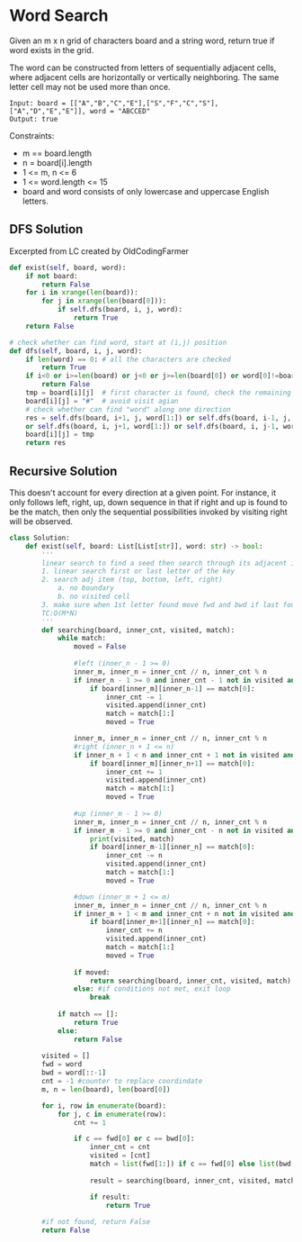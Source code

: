 # Word Search
Given an m x n grid of characters board and a string word, return true if word exists in the grid.

The word can be constructed from letters of sequentially adjacent cells, where adjacent cells are horizontally or vertically neighboring. The same letter cell may not be used more than once.

```
Input: board = [["A","B","C","E"],["S","F","C","S"],["A","D","E","E"]], word = "ABCCED"
Output: true
```

Constraints:

* m == board.length
* n = board[i].length
* 1 <= m, n <= 6
* 1 <= word.length <= 15
* board and word consists of only lowercase and uppercase English letters.

## DFS Solution
Excerpted from LC created by OldCodingFarmer
```python
def exist(self, board, word):
    if not board:
        return False
    for i in xrange(len(board)):
        for j in xrange(len(board[0])):
            if self.dfs(board, i, j, word):
                return True
    return False

# check whether can find word, start at (i,j) position    
def dfs(self, board, i, j, word):
    if len(word) == 0: # all the characters are checked
        return True
    if i<0 or i>=len(board) or j<0 or j>=len(board[0]) or word[0]!=board[i][j]:
        return False
    tmp = board[i][j]  # first character is found, check the remaining part
    board[i][j] = "#"  # avoid visit agian 
    # check whether can find "word" along one direction
    res = self.dfs(board, i+1, j, word[1:]) or self.dfs(board, i-1, j, word[1:]) \
    or self.dfs(board, i, j+1, word[1:]) or self.dfs(board, i, j-1, word[1:])
    board[i][j] = tmp
    return res
```

## Recursive Solution
This doesn't account for every direction at a given point. For instance, it only follows left, right, up, down sequence in that if right and up is found to be the match, then only the sequential possibilities invoked by visiting right will be observed.

```python
class Solution:
    def exist(self, board: List[List[str]], word: str) -> bool:
        '''
        linear search to find a seed then search through its adjacent item
        1. linear search first or last letter of the key
        2. search adj item (top, bottom, left, right)
            a. no boundary
            b. no visited cell
        3. make sure when 1st letter found move fwd and bwd if last found
        TC:O(M*N)
        '''        
        def searching(board, inner_cnt, visited, match):
            while match:
                moved = False
                
                #left (inner_n - 1 >= 0)
                inner_m, inner_n = inner_cnt // n, inner_cnt % n
                if inner_n - 1 >= 0 and inner_cnt - 1 not in visited and match:
                    if board[inner_m][inner_n-1] == match[0]:
                        inner_cnt -= 1
                        visited.append(inner_cnt)
                        match = match[1:] 
                        moved = True

                inner_m, inner_n = inner_cnt // n, inner_cnt % n
                #right (inner_n + 1 <= n)
                if inner_n + 1 < n and inner_cnt + 1 not in visited and match:
                    if board[inner_m][inner_n+1] == match[0]:
                        inner_cnt += 1
                        visited.append(inner_cnt)
                        match = match[1:]                                
                        moved = True
                        
                #up (inner_m - 1 >= 0)
                inner_m, inner_n = inner_cnt // n, inner_cnt % n
                if inner_m - 1 >= 0 and inner_cnt - n not in visited and match:
                    print(visited, match)
                    if board[inner_m-1][inner_n] == match[0]:
                        inner_cnt -= n
                        visited.append(inner_cnt)
                        match = match[1:]
                        moved = True

                #down (inner_m + 1 <= m)
                inner_m, inner_n = inner_cnt // n, inner_cnt % n
                if inner_m + 1 < m and inner_cnt + n not in visited and match:
                    if board[inner_m+1][inner_n] == match[0]:
                        inner_cnt += n
                        visited.append(inner_cnt)
                        match = match[1:]                         
                        moved = True
                
                if moved:
                    return searching(board, inner_cnt, visited, match)
                else: #if conditions not met, exit loop
                    break
                                
            if match == []:
                return True
            else:
                return False
                
        visited = []
        fwd = word
        bwd = word[::-1]
        cnt = -1 #counter to replace coordindate
        m, n = len(board), len(board[0])

        for i, row in enumerate(board):
            for j, c in enumerate(row):
                cnt += 1

                if c == fwd[0] or c == bwd[0]:                    
                    inner_cnt = cnt
                    visited = [cnt]
                    match = list(fwd[1:]) if c == fwd[0] else list(bwd[1:])
                    
                    result = searching(board, inner_cnt, visited, match)

                    if result:
                        return True
        
        #if not found, return False
        return False
```
